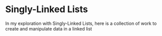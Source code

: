 # Singly-Linked Lists

In my exploration with Singly-Linked Lists, here is a collection of work to create and manipulate data in a linked list
